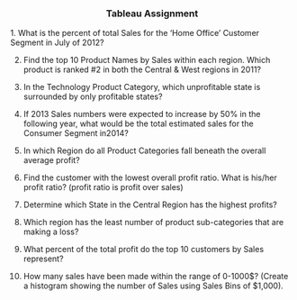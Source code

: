 <h3><center>Tableau Assignment</h3>
1.	What is the percent of total Sales for the ‘Home Office’ Customer Segment in July of 2012?
 
2.	Find the top 10 Product Names by Sales within each region. Which product is ranked #2 in both the Central & West regions in 2011?
 
3. In the Technology Product Category, which unprofitable state is surrounded by only profitable
states?
 
4. If 2013 Sales numbers were expected to increase by 50% in the following year, what would be the
total estimated sales for the Consumer Segment in2014?
 
5. In which Region do all Product Categories fall beneath the overall average profit?
 
6. Find the customer with the lowest overall profit ratio. What is his/her profit ratio? (profit ratio is
profit over sales)
 
7. Determine which State in the Central Region has the highest profits?
 
8. Which region has the least number of product sub-categories that are making a loss?
 
9. What percent of the total profit do the top 10 customers by Sales represent?
 
10. How many sales have been made within the range of 0-1000$? (Create a histogram showing
the number of Sales using Sales Bins of $1,000).
 
